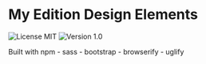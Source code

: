 # My Edition Design Elements
![License MIT](https://img.shields.io/badge/license-MIT-blue.svg) ![Version 1.0](https://img.shields.io/badge/version-1.1-brightgreen.svg)

Built with npm - sass - bootstrap - browserify - uglify 
